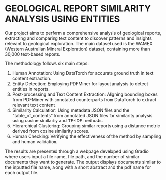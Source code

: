 # GEOLOGICAL REPORT SIMILARITY ANALYSIS USING ENTITIES

Our project aims to perform a comprehensive analysis of geological reports, extracting and comparing text content to discover patterns and insights relevant to geological exploration. The main dataset used is the WAMEX (Western Australian Mineral Exploration) dataset, containing more than 30,000 text-based reports.

The methodology follows six main steps:
1. Human Annotation: Using DataTorch for accurate ground truth in text content extraction.
2. Entity Detection: Employing PDFMiner for layout analysis to detect entities in reports.
3. Post-processing and Text Content Extraction: Aligning bounding boxes from PDFMiner with annotated counterparts from DataTorch to extract relevant text content.
4. Similarity Calculation: Using metadata JSON files and the "table_of_contents" from annotated JSON files for similarity analysis using cosine similarity and TF-IDF methods.
5. Hierarchical Clustering: Grouping similar reports using a distance metric derived from cosine similarity scores.
6. Human Checking: Verifying the effectiveness of the method by sampling and human validation.

The results are presented through a webpage developed using Gradio where users input a file name, file path, and the number of similar documents they want to generate. The output displays documents similar to the inputted file name, along with a short abstract and the pdf name for each output file.
